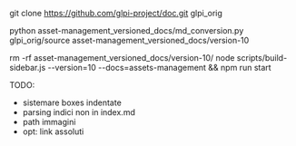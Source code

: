 

git clone https://github.com/glpi-project/doc.git glpi_orig

python asset-management_versioned_docs/md_conversion.py glpi_orig/source asset-management_versioned_docs/version-10

rm -rf asset-management_versioned_docs/version-10/
node scripts/build-sidebar.js  --version=10 --docs=assets-management && npm run start



TODO:
- sistemare boxes indentate
- parsing indici non in index.md
- path immagini
- opt: link assoluti